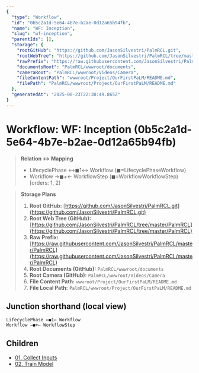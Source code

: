 ```yaml
---
{
  "type": "Workflow",
  "id": "0b5c2a1d-5e64-4b7e-b2ae-0d12a65b94fb",
  "name": "WF: Inception",
  "slug": "wf-inception",
  "parentIds": [],
  "storage": {
    "rootGitHub": "https://github.com/JasonSilvestri/PalmRCL.git",
    "rootWebTree": "https://github.com/JasonSilvestri/PalmRCL/tree/master/PalmRCL",
    "rawPrefix": "https://raw.githubusercontent.com/JasonSilvestri/PalmRCL/master/PalmRCL",
    "documentsRoot": "PalmRCL/wwwroot/documents",
    "cameraRoot": "PalmRCL/wwwroot/Videos/Camera",
    "fileContentPath": "wwwroot/Project/OurFirstPaLM/README.md",
    "filePath": "PalmRCL/wwwroot/Project/OurFirstPaLM/README.md"
  },
  "generatedAt": "2025-08-23T22:30:49.865Z"
}
---
```

# Workflow: WF: Inception (0b5c2a1d-5e64-4b7e-b2ae-0d12a65b94fb)

> **Relation ↔ Mapping**
> - LifecyclePhase ↔◼1↔ Workflow (◼=LifecyclePhaseWorkflow)
> - Workflow →◼+← WorkflowStep (◼=WorkflowWorkflowStep) [orders: 1, 2]

> **Storage Plans**
> 1. **Root GitHub:** [https://github.com/JasonSilvestri/PalmRCL.git](https://github.com/JasonSilvestri/PalmRCL.git)
> 2. **Root Web Tree (GitHub):** [https://github.com/JasonSilvestri/PalmRCL/tree/master/PalmRCL](https://github.com/JasonSilvestri/PalmRCL/tree/master/PalmRCL)
> 3. **Raw Prefix:** [https://raw.githubusercontent.com/JasonSilvestri/PalmRCL/master/PalmRCL](https://raw.githubusercontent.com/JasonSilvestri/PalmRCL/master/PalmRCL)
> 4. **Root Documents (GitHub):** `PalmRCL/wwwroot/documents`
> 5. **Root Camera (GitHub):** `PalmRCL/wwwroot/Videos/Camera`
> 6. **File Content Path:** `wwwroot/Project/OurFirstPaLM/README.md`
> 7. **File Local Path:** `PalmRCL/wwwroot/Project/OurFirstPaLM/README.md`

## Junction shorthand (local view)
```plaintext
LifecyclePhase ↔◼1↔ Workflow
Workflow →◼+← WorkflowStep
```

## Children
- [01. Collect Inputs](/docs/palms/palm-demo-44b026db-ab7d-46c8-8d54-a2ff2d244c19/steps/01-collect-inputs-4d7f865e-8f8d-4fc7-a1bf-988c5550a1e0.md)
- [02. Train Model](/docs/palms/palm-demo-44b026db-ab7d-46c8-8d54-a2ff2d244c19/steps/02-train-model-2f4b1de2-7c9a-4a9e-9b8a-1345b7a8e909.md)
